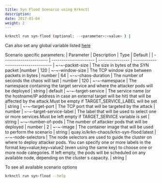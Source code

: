 ```yaml
---
title: Syn Flood Scenario using Krknctl
description: 
date: 2017-01-04
weight: 2
---
```


```bash
krknctl run syn-flood (optional: --<parameter>:<value> ) | 
```

Can also set any global variable listed [here](../all-scenario-env-krknctl.md) 


Scenario specific parameters: 
| Parameter      | Description    | Type      |  Default | 
| ----------------------- | ----------------------    | ----------------  | ------------------------------------ | 
~-~-packet-size | The size in bytes of the SYN packet |number | 120 |
~-~-window-size | The TCP window size between packets in bytes | number | 64 | 
~-~-chaos-duration | The number of seconds the chaos will last | number | 120 | 
~-~-namespace | The namespace containing the target service and where the attacker pods will be deployed | string | default | 
~-~-target-service | The service name (or the hostname/IP address in case an external target will be hit) that will be affected by the attack.Must be empty if TARGET_SERVICE_LABEL will be set  | string |
~-~-target-port | The TCP port that will be targeted by the attack  | number |
~-~-target-service-label | The label that will be used to select one or more services.Must be left empty if TARGET_SERVICE variable is set  | string |
~-~-number-of-pods | The number of attacker pods that will be deployed | number | 2 | 
~-~-image | The container image that will be used to perform the scenario | string | quay.io/krkn-chaos/krkn-syn-flood:latest | 
~-~-node-selectors | The node selectors are used to guide the cluster on where to deploy attacker pods. You can specify one or more labels in the format key=value;key=value2 (even using the same key) to choose one or more node categories. If left empty, the pods will be scheduled on any available node, depending on the cluster s capacity.  | string |



To see all available scenario options 
```bash
krknctl run syn-flood --help 
```